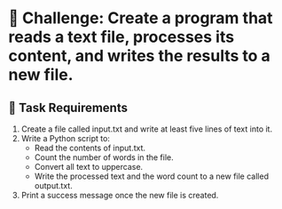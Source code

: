 # 🔹 Challenge: Create a program that reads a text file, processes its content, and writes the results to a new file.

## 📌 Task Requirements

1. Create a file called input.txt and write at least five lines of text into it.
2. Write a Python script to:
    - Read the contents of input.txt.
    - Count the number of words in the file.
    - Convert all text to uppercase.
    - Write the processed text and the word count to a new file called output.txt.
3. Print a success message once the new file is created.
